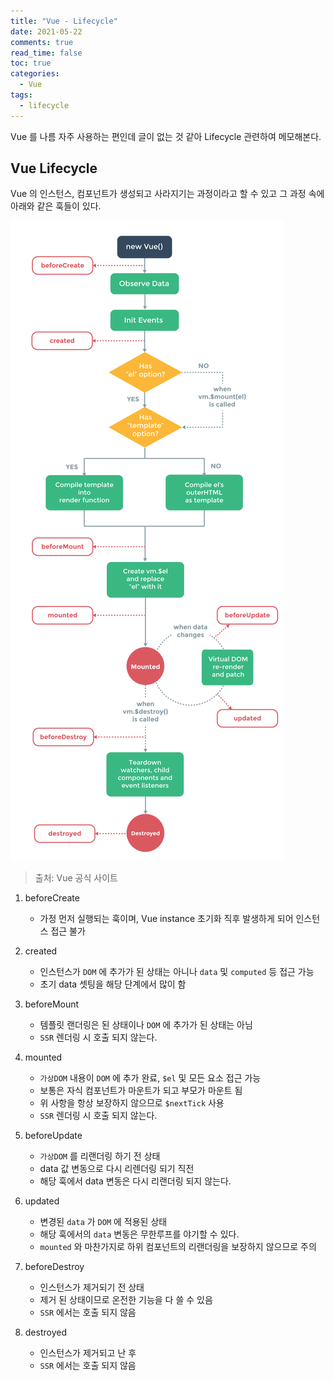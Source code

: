 ```yaml
---
title: "Vue - Lifecycle"
date: 2021-05-22
comments: true
read_time: false
toc: true
categories:
  - Vue
tags:
  - lifecycle
---
```


Vue 를 나름 자주 사용하는 편인데 글이 없는 것 같아 Lifecycle 관련하여 메모해본다.

## Vue Lifecycle

Vue 의 인스턴스, 컴포넌트가 생성되고 사라지기는 과정이라고 할 수 있고 그 과정 속에 아래와 같은 훅들이 있다.

![vue-lifecycle](/assets/images/vue-lifecycle.png)

> 출처: Vue 공식 사이트

1. beforeCreate
    - 가정 먼저 실행되는 훅이며, Vue instance 초기화 직후 발생하게 되어 인스턴스 접근 불가

2. created
    - 인스턴스가 `DOM` 에 추가가 된 상태는 아니나 `data` 및 `computed` 등 접근 가능
    - 초기 data 셋팅을 해당 단계에서 많이 함

3. beforeMount
    - 템플릿 랜더링은 된 상태이나 `DOM` 에 추가가 된 상태는 아님
    - `SSR` 렌더링 시 호출 되지 않는다.

4. mounted
    - `가상DOM` 내용이 `DOM` 에 추가 완료, `$el` 및 모든 요소 접근 가능
    - 보통은 자식 컴포넌트가 마운트가 되고 부모가 마운트 됨
    - 위 사항을 항상 보장하지 않으므로 `$nextTick` 사용
    - `SSR` 렌더링 시 호출 되지 않는다.

5. beforeUpdate
    - `가상DOM` 를 리랜더링 하기 전 상태
    - data 값 변동으로 다시 리렌더링 되기 직전
    - 해당 훅에서 data 변동은 다시 리랜더링 되지 않는다.

6. updated
    - 변경된 `data` 가 `DOM` 에 적용된 상태 
    - 해당 훅에서의 `data` 변동은 무한루프를 야기할 수 있다.
    - `mounted` 와 마찬가지로 하위 컴포넌트의 리랜더링을 보장하지 않으므로 주의

7. beforeDestroy
    - 인스턴스가 제거되기 전 상태
    - 제거 된 상태이므로 온전한 기능을 다 쓸 수 있음
    - `SSR` 에서는 호출 되지 않음

8. destroyed
    - 인스턴스가 제거되고 난 후
    - `SSR` 에서는 호출 되지 않음
